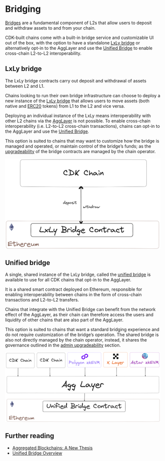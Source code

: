 # Bridging

[Bridges](https://ethereum.org/en/developers/docs/bridges/) are a fundamental component of L2s that allow users to deposit and withdraw assets to and from your chain.

CDK-built chains come with a built-in bridge service and customizable UI out of the box, with the option to have a standalone [LxLy bridge](#lxly-bridge) or alternatively opt-in to the AggLayer and use the [Unified Bridge](#unified-bridge) to enable cross-chain L2-to-L2 interoperability.

## LxLy bridge

The LxLy bridge contracts carry out deposit and withdrawal of assets between L2 and L1.

Chains looking to run their own bridge infrastructure can choose to deploy a new instance of the [LxLy bridge](https://docs.polygon.technology/zkEVM/architecture/protocol/unified-LxLy/lxly-bridge/) that allows users to move assets (both native and [ERC20](https://ethereum.org/en/developers/docs/standards/tokens/erc-20/) tokens) from L1 to the L2 and vice versa.

Deploying an individual instance of the LxLy means interoperability with other L2 chains via the [AggLayer](https://polygon.technology/blog/aggregated-blockchains-a-new-thesis) is not possible. To enable cross-chain interoperability (i.e. L2-to-L2 cross-chain transactions), chains can opt-in to the AggLayer and use the [Unified Bridge](#unified-bridge).

This option is suited to chains that may want to customize how the bridge is managed and operated, or maintain control of the bridge&rsquo;s funds; as the [upgradeability](./admin-upgradeability.md) of the bridge contracts are managed by the chain operator.

![LxLy Bridge](../../img/cdk/lxly.png)

## Unified bridge

A single, shared instance of the LxLy bridge, called the [unified bridge](https://docs.polygon.technology/cdk/architecture/staking-the-bridge/) is available to use for all CDK chains that opt-in to the AggLayer. 

It is a shared smart contract deployed on Ethereum, responsible for enabling interoperability between chains in the form of cross-chain transactions and L2-to-L2 transfers.

Chains that integrate with the Unified Bridge can benefit from the network effect of the AggLayer, as their chain can therefore access the users and liquidity of other chains that are also part of the AggLayer.

This option is suited to chains that want a standard bridging experience and do not require customization of the bridge&rsquo;s operation. The shared bridge is also not directly managed by the chain operator, instead, it shares the governance outlined in the [admin upgradeability](./admin-upgradeability.md) section.

![Unified Bridge](../../img/cdk/unified-bridge.png)

## Further reading

- [Aggregated Blockchains: A New Thesis](https://polygon.technology/blog/aggregated-blockchains-a-new-thesis)
- [Unified Bridge Overview](https://docs.polygon.technology/zkEVM/architecture/protocol/unified-LxLy/lxly-bridge/)
